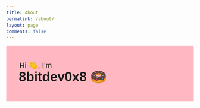 ```yaml
---
title: About
permalink: /about/
layout: page
comments: false
---
```


![banner](/assets/img/jekyll/banner.png)

